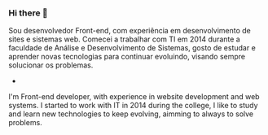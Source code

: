 ### Hi there 👋

Sou desenvolvedor Front-end, com experiência em desenvolvimento de sites e sistemas web. Comecei a trabalhar com TI em 2014 durante a faculdade de Análise e Desenvolvimento de Sistemas, gosto de estudar e aprender novas tecnologias para continuar evoluindo, visando sempre solucionar os problemas.

-

I'm Front-end developer, with experience in website development and web systems. I started to work with IT in 2014 during the college, I like to study and learn new technologies to keep evolving, aimming to always to solve problems.

<!--
**joaovsantos/joaovsantos** is a ✨ _special_ ✨ repository because its `README.md` (this file) appears on your GitHub profile.

Here are some ideas to get you started:

- 🔭 I’m currently working on ...
- 🌱 I’m currently learning ...
- 👯 I’m looking to collaborate on ...
- 🤔 I’m looking for help with ...
- 💬 Ask me about ...
- 📫 How to reach me: ...
- 😄 Pronouns: ...
- ⚡ Fun fact: ...
-->
